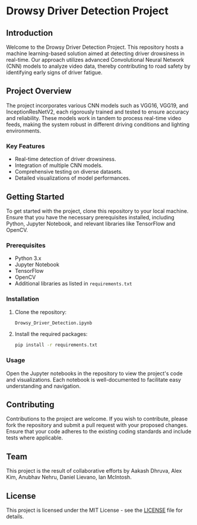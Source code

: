 # Drowsy Driver Detection Project

## Introduction
Welcome to the Drowsy Driver Detection Project. This repository hosts a machine learning-based solution aimed at detecting driver drowsiness in real-time. Our approach utilizes advanced Convolutional Neural Network (CNN) models to analyze video data, thereby contributing to road safety by identifying early signs of driver fatigue.

## Project Overview
The project incorporates various CNN models such as VGG16, VGG19, and InceptionResNetV2, each rigorously trained and tested to ensure accuracy and reliability. These models work in tandem to process real-time video feeds, making the system robust in different driving conditions and lighting environments.

### Key Features
- Real-time detection of driver drowsiness.
- Integration of multiple CNN models.
- Comprehensive testing on diverse datasets.
- Detailed visualizations of model performances.

## Getting Started
To get started with the project, clone this repository to your local machine. Ensure that you have the necessary prerequisites installed, including Python, Jupyter Notebook, and relevant libraries like TensorFlow and OpenCV.

### Prerequisites
- Python 3.x
- Jupyter Notebook
- TensorFlow
- OpenCV
- Additional libraries as listed in `requirements.txt`

### Installation
1. Clone the repository:
   ```bash
   Drowsy_Driver_Detection.ipynb
2. Install the required packages:
   ```bash
   pip install -r requirements.txt
   ```

### Usage
Open the Jupyter notebooks in the repository to view the project's code and visualizations. Each notebook is well-documented to facilitate easy understanding and navigation.

## Contributing
Contributions to the project are welcome. If you wish to contribute, please fork the repository and submit a pull request with your proposed changes. Ensure that your code adheres to the existing coding standards and include tests where applicable.

## Team
This project is the result of collaborative efforts by Aakash Dhruva, Alex Kim, Anubhav Nehru, Daniel Lievano, Ian McIntosh. 

## License
This project is licensed under the MIT License - see the [LICENSE](LICENSE) file for details.


